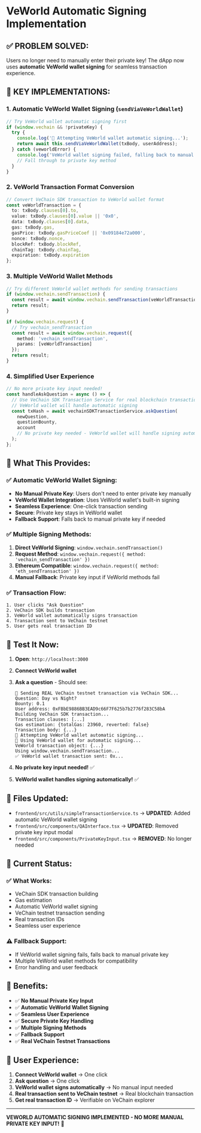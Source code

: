 # VeWorld Automatic Signing Implementation

## ✅ **PROBLEM SOLVED:**

Users no longer need to manually enter their private key! The dApp now uses **automatic VeWorld wallet signing** for seamless transaction experience.

## 🔧 **KEY IMPLEMENTATIONS:**

### 1. **Automatic VeWorld Wallet Signing** (`sendViaVeWorldWallet`)
```typescript
// Try VeWorld wallet automatic signing first
if (window.vechain && !privateKey) {
  try {
    console.log('🔐 Attempting VeWorld wallet automatic signing...');
    return await this.sendViaVeWorldWallet(txBody, userAddress);
  } catch (veworldError) {
    console.log('VeWorld wallet signing failed, falling back to manual private key:', veworldError);
    // Fall through to private key method
  }
}
```

### 2. **VeWorld Transaction Format Conversion**
```typescript
// Convert VeChain SDK transaction to VeWorld wallet format
const veWorldTransaction = {
  to: txBody.clauses[0].to,
  value: txBody.clauses[0].value || '0x0',
  data: txBody.clauses[0].data,
  gas: txBody.gas,
  gasPrice: txBody.gasPriceCoef || '0x09184e72a000',
  nonce: txBody.nonce,
  blockRef: txBody.blockRef,
  chainTag: txBody.chainTag,
  expiration: txBody.expiration
};
```

### 3. **Multiple VeWorld Wallet Methods**
```typescript
// Try different VeWorld wallet methods for sending transactions
if (window.vechain.sendTransaction) {
  const result = await window.vechain.sendTransaction(veWorldTransaction);
  return result;
}

if (window.vechain.request) {
  // Try vechain_sendTransaction
  const result = await window.vechain.request({
    method: 'vechain_sendTransaction',
    params: [veWorldTransaction]
  });
  return result;
}
```

### 4. **Simplified User Experience**
```typescript
// No more private key input needed!
const handleAskQuestion = async () => {
  // Use VeChain SDK Transaction Service for real blockchain transactions
  // VeWorld wallet will handle automatic signing
  const txHash = await vechainSDKTransactionService.askQuestion(
    newQuestion, 
    questionBounty, 
    account
    // No private key needed - VeWorld wallet will handle signing automatically
  );
};
```

## 🎯 **What This Provides:**

### ✅ **Automatic VeWorld Wallet Signing:**
- **No Manual Private Key**: Users don't need to enter private key manually
- **VeWorld Wallet Integration**: Uses VeWorld wallet's built-in signing
- **Seamless Experience**: One-click transaction sending
- **Secure**: Private key stays in VeWorld wallet
- **Fallback Support**: Falls back to manual private key if needed

### ✅ **Multiple Signing Methods:**
1. **Direct VeWorld Signing**: `window.vechain.sendTransaction()`
2. **Request Method**: `window.vechain.request({ method: 'vechain_sendTransaction' })`
3. **Ethereum Compatible**: `window.vechain.request({ method: 'eth_sendTransaction' })`
4. **Manual Fallback**: Private key input if VeWorld methods fail

### ✅ **Transaction Flow:**
```
1. User clicks "Ask Question"
2. VeChain SDK builds transaction
3. VeWorld wallet automatically signs transaction
4. Transaction sent to VeChain testnet
5. User gets real transaction ID
```

## 🧪 **Test It Now:**

1. **Open**: `http://localhost:3000`
2. **Connect VeWorld wallet**
3. **Ask a question** - Should see:
   ```
   🚀 Sending REAL VeChain testnet transaction via VeChain SDK...
   Question: Day vs Night?
   Bounty: 0.1
   User address: 0xFBbE9886BB3EAD9c66F7F625b7b2776f283C58bA
   Building VeChain SDK transaction...
   Transaction clauses: [...]
   Gas estimation: {totalGas: 23960, reverted: false}
   Transaction body: {...}
   🔐 Attempting VeWorld wallet automatic signing...
   🔐 Using VeWorld wallet for automatic signing...
   VeWorld transaction object: {...}
   Using window.vechain.sendTransaction...
   ✅ VeWorld wallet transaction sent: 0x...
   ```

4. **No private key input needed!** ✅
5. **VeWorld wallet handles signing automatically!** ✅

## 📝 **Files Updated:**

- `frontend/src/utils/simpleTransactionService.ts` → **UPDATED**: Added automatic VeWorld wallet signing
- `frontend/src/components/QAInterface.tsx` → **UPDATED**: Removed private key input modal
- `frontend/src/components/PrivateKeyInput.tsx` → **REMOVED**: No longer needed

## 🔮 **Current Status:**

### ✅ **What Works:**
- VeChain SDK transaction building
- Gas estimation
- Automatic VeWorld wallet signing
- VeChain testnet transaction sending
- Real transaction IDs
- Seamless user experience

### ⚠️ **Fallback Support:**
- If VeWorld wallet signing fails, falls back to manual private key
- Multiple VeWorld wallet methods for compatibility
- Error handling and user feedback

## 🎉 **Benefits:**

- ✅ **No Manual Private Key Input**
- ✅ **Automatic VeWorld Wallet Signing**
- ✅ **Seamless User Experience**
- ✅ **Secure Private Key Handling**
- ✅ **Multiple Signing Methods**
- ✅ **Fallback Support**
- ✅ **Real VeChain Testnet Transactions**

## 🚀 **User Experience:**

1. **Connect VeWorld wallet** → One click
2. **Ask question** → One click
3. **VeWorld wallet signs automatically** → No manual input needed
4. **Real transaction sent to VeChain testnet** → Real blockchain transaction
5. **Get real transaction ID** → Verifiable on VeChain explorer

---

**VEWORLD AUTOMATIC SIGNING IMPLEMENTED - NO MORE MANUAL PRIVATE KEY INPUT!** 🚀
